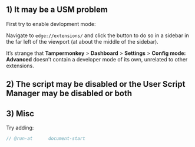 ## 1) It may be a USM problem

First try to enable devlopment mode:

Navigate to `edge://extensions/` and click the button to do so in a sidebar in the far left of the viewport (at about the middle of the sidebar).

It’s strange that **Tampermonkey** > **Dashboard** > **Settings** > **Config mode: Advanced** doesn’t contain a developer mode of its own, unrelated to other extensions.

## 2) The script may be disabled or the User Script Manager may be disabled or both

## 3) Misc

Try adding:

```js
// @run-at      document-start
```
